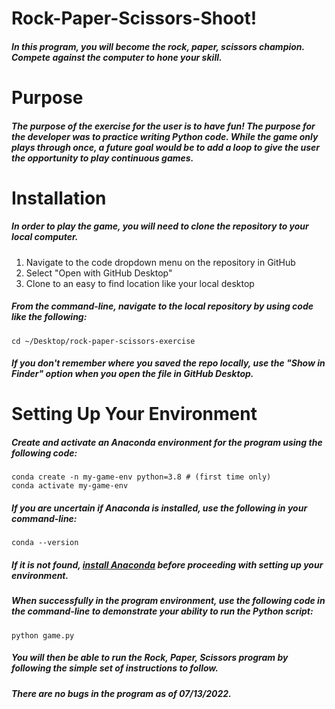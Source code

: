 # Rock-Paper-Scissors-Shoot!

##### In this program, you will become the rock, paper, scissors champion. Compete against the computer to hone your skill.

# Purpose

##### The purpose of the exercise for the user is to have fun! The purpose for the developer was to practice writing Python code. While the game only plays through once, a future goal would be to add a loop to give the user the opportunity to play continuous games.

# Installation

##### In order to play the game, you will need to clone the repository to your local computer.

1. Navigate to the code dropdown menu on the repository in GitHub
2. Select "Open with GitHub Desktop"
3. Clone to an easy to find location like your local desktop

##### From the command-line, navigate to the local repository by using code like the following:

```
cd ~/Desktop/rock-paper-scissors-exercise
```

##### If you don't remember where you saved the repo locally, use the "Show in Finder" option when you open the file in GitHub Desktop.

# Setting Up Your Environment

##### Create and activate an Anaconda environment for the program using the following code:

```
conda create -n my-game-env python=3.8 # (first time only)
conda activate my-game-env
```

##### If you are uncertain if Anaconda is installed, use the following in your command-line:

```
conda --version
```

##### If it is not found, **[install Anaconda](https://www.anaconda.com/products/distribution)** before proceeding with setting up your environment.

##### When successfully in the program environment, use the following code in the command-line to demonstrate your ability to run the Python script:

```
python game.py
```

##### You will then be able to run the Rock, Paper, Scissors program by following the simple set of instructions to follow.

##### There are no bugs in the program as of 07/13/2022.

